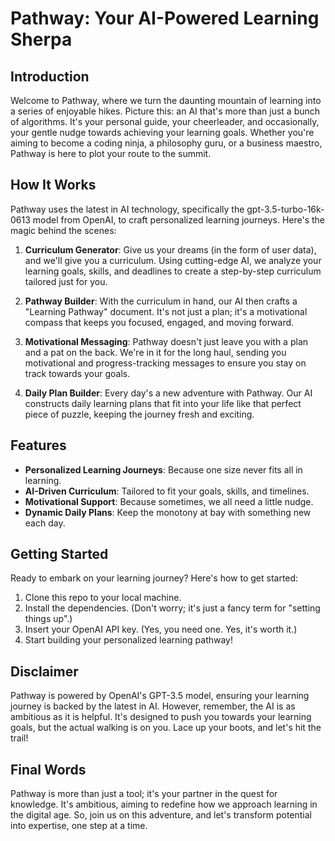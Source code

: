 # Pathway: Your AI-Powered Learning Sherpa

## Introduction
Welcome to Pathway, where we turn the daunting mountain of learning into a series of enjoyable hikes. Picture this: an AI that's more than just a bunch of algorithms. It's your personal guide, your cheerleader, and occasionally, your gentle nudge towards achieving your learning goals. Whether you're aiming to become a coding ninja, a philosophy guru, or a business maestro, Pathway is here to plot your route to the summit.

## How It Works
Pathway uses the latest in AI technology, specifically the gpt-3.5-turbo-16k-0613 model from OpenAI, to craft personalized learning journeys. Here's the magic behind the scenes:

1. **Curriculum Generator**: Give us your dreams (in the form of user data), and we'll give you a curriculum. Using cutting-edge AI, we analyze your learning goals, skills, and deadlines to create a step-by-step curriculum tailored just for you.

2. **Pathway Builder**: With the curriculum in hand, our AI then crafts a "Learning Pathway" document. It's not just a plan; it's a motivational compass that keeps you focused, engaged, and moving forward.

3. **Motivational Messaging**: Pathway doesn't just leave you with a plan and a pat on the back. We're in it for the long haul, sending you motivational and progress-tracking messages to ensure you stay on track towards your goals.

4. **Daily Plan Builder**: Every day's a new adventure with Pathway. Our AI constructs daily learning plans that fit into your life like that perfect piece of puzzle, keeping the journey fresh and exciting.

## Features
- **Personalized Learning Journeys**: Because one size never fits all in learning.
- **AI-Driven Curriculum**: Tailored to fit your goals, skills, and timelines.
- **Motivational Support**: Because sometimes, we all need a little nudge.
- **Dynamic Daily Plans**: Keep the monotony at bay with something new each day.

## Getting Started
Ready to embark on your learning journey? Here's how to get started:
1. Clone this repo to your local machine.
2. Install the dependencies. (Don't worry; it's just a fancy term for "setting things up".)
3. Insert your OpenAI API key. (Yes, you need one. Yes, it's worth it.)
4. Start building your personalized learning pathway!

## Disclaimer
Pathway is powered by OpenAI's GPT-3.5 model, ensuring your learning journey is backed by the latest in AI. However, remember, the AI is as ambitious as it is helpful. It's designed to push you towards your learning goals, but the actual walking is on you. Lace up your boots, and let's hit the trail!

## Final Words
Pathway is more than just a tool; it's your partner in the quest for knowledge. It's ambitious, aiming to redefine how we approach learning in the digital age. So, join us on this adventure, and let's transform potential into expertise, one step at a time.
